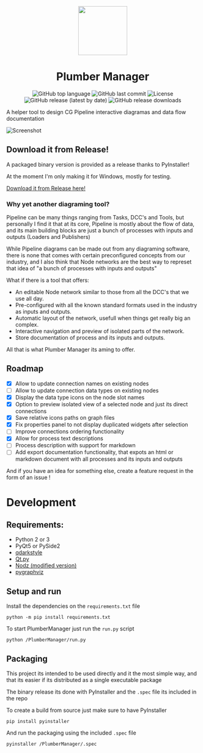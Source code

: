 
<p align="center">
    <img src="resources/icon_256.png" width="128"/>
</p>

<h1 align="center">Plumber Manager</h1>

<p align="center">
    <img alt="GitHub top language" src="https://img.shields.io/github/languages/top/hasielhassan/PlumberManager" />
    <img alt="GitHub last commit" src="https://img.shields.io/github/last-commit/hasielhassan/PlumberManager" />
    <img alt="License" src="https://img.shields.io/github/license/hasielhassan/PlumberManager" />
    <img alt="GitHub release (latest by date)" src="https://img.shields.io/github/v/release/hasielhassan/PlumberManager" />
    <img alt="GitHub release downloads" src="https://img.shields.io/github/downloads/hasielhassan/PlumberManager/total" />
</p>

A helper tool to design CG Pipeline interactive diagramas and data flow documentation

![Screenshot](screenshot.png)

## Download it from Release!

A packaged binary version is provided as a release thanks to PyInstaller!

At the moment I'm only making it for Windows, mostly for testing.

[Download it from Release here!](https://github.com/hasielhassan/PlumberManager/releases)
### Why yet another diagraming tool?

Pipeline can be many things ranging from Tasks, DCC's and Tools, but personally I find it that at its core, Pipeline is mostly about the flow of data, and its main building blocks are just a bunch of processes with inputs and outputs (Loaders and Publishers)

While Pipeline diagrams can be made out from any diagraming software, there is none that comes with certain preconfigured concepts from our industry, and I also think that Node networks are the best way to represet that idea of "a bunch of processes with inputs and outputs"

What if there is a tool that offers:
- An editable Node network similar to those from all the DCC's that we use all  day.
- Pre-configured with all the known standard formats used in the industry as inputs and outputs.
- Automatic layout of the network, usefull when things get really big an complex.
- Interactive navigation and preview of isolated parts of the network.
- Store documentation of process and its inputs and outputs.

All that is what Plumber Manager its aming to offer.

## Roadmap

- [X] Allow to update connection names on existing nodes
- [ ] Allow to update connection data types on existing nodes
- [X] Display the data type icons on the node slot names
- [X] Option to preview isolated view of a selected node and just its direct connections
- [X] Save relative icons paths on graph files
- [X] Fix properties panel to not display duplicated widgets after selection
- [ ] Improve connections ordering functionality
- [X] Allow for process text descriptions
- [ ] Process description with support for markdown
- [ ] Add export documentation functionality, that expots an html or markdown document with all processes and its inputs and outputs

And if you have an idea for something else, create a feature request in the form of an issue !
# Development
## Requirements:
- Python 2 or 3
- PyQt5 or PySide2
- [qdarkstyle](https://github.com/ColinDuquesnoy/QDarkStyleSheet)
- [Qt.py](https://github.com/mottosso/Qt.py)
- [Nodz (modified version)](https://github.com/hasielhassan/Nodz)
- [pygraphviz](https://github.com/pygraphviz/pygraphviz)

## Setup and run

Install the dependencies on the `requirements.txt` file
```
python -m pip install requirements.txt
```

To start PlumberManager just run the `run.py` script

```
python /PlumberManager/run.py
```

## Packaging

This project its intended to be used directly and it the most simple way, and that its easier if its distributed as a single executable package

The binary release its done with PyInstaller and the `.spec` file its included in the repo

To create a build from source just make sure to have PyInstaller

```
pip install pyinstaller
```

And run the packaging using the included `.spec` file

```
pyinstaller /PlumberManager/.spec
```
